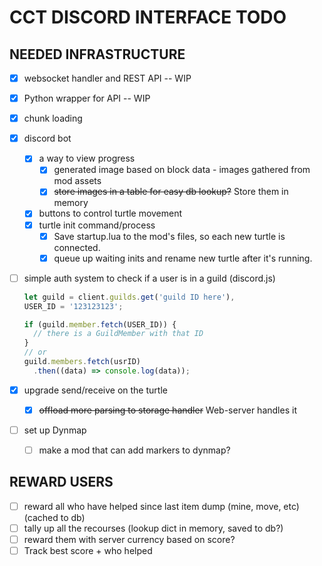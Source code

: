 # CCT DISCORD INTERFACE TODO

## NEEDED INFRASTRUCTURE

- [x] websocket handler and REST API -- WIP
- [x] Python wrapper for API -- WIP
- [x] chunk loading
- [x] discord bot
  - [x] a way to view progress
    - [x] generated image based on block data - images gathered from mod assets
    - [x] ~~store images in a table for easy db lookup?~~ Store them in memory
  - [x] buttons to control turtle movement
  - [x] turtle init command/process
    - [x] Save startup.lua to the mod's files, so each new turtle is connected.
    - [x] queue up waiting inits and rename new turtle after it's running.
- [ ] simple auth system to check if a user is in a guild (discord.js)

    ``` javascript
    let guild = client.guilds.get('guild ID here'),
    USER_ID = '123123123';

    if (guild.member.fetch(USER_ID)) {
      // there is a GuildMember with that ID
    }
    // or
    guild.members.fetch(usrID)
      .then((data) => console.log(data));
    ```

- [x] upgrade send/receive on the turtle
  - [x] ~~offload more parsing to storage handler~~ Web-server handles it
- [ ] set up Dynmap
  - [ ] make a mod that can add markers to dynmap?

## REWARD USERS

- [ ] reward all who have helped since last item dump (mine, move, etc) (cached to db)
- [ ] tally up all the recourses (lookup dict in memory, saved to db?)
- [ ] reward them with server currency based on score?
- [ ] Track best score + who helped
